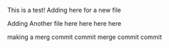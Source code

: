 This is a test!
Adding here for a new file


Adding Another file
here 
here
here
here

making a merg commit
commit
merge
commit
commit

